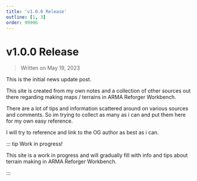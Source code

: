 ```yaml
---
title: 'v1.0.0 Release'
outline: [1, 3]
order: 99996
---
```


# v1.0.0 Release

> Written on May 19, 2023

This is the initial news update post.

This site is created from my own notes and a collection of other sources out there regarding making maps / terrains in ARMA Reforger Workbench.

There are a lot of tips and information scattered around on various sources and comments. So im trying to collect as many as i can and put them here for my own easy reference.

I will try to reference and link to the OG author as best as i can.

::: tip Work in progress!

This site is a work in progress and will gradually fill with info and tips about terrain making in ARMA Reforger Workbench.

:::
